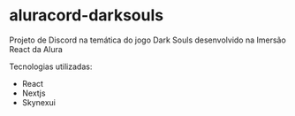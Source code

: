 # aluracord-darksouls
Projeto de Discord na temática do jogo Dark Souls desenvolvido na Imersão React da Alura

Tecnologias utilizadas:
- React
- Nextjs
- Skynexui
